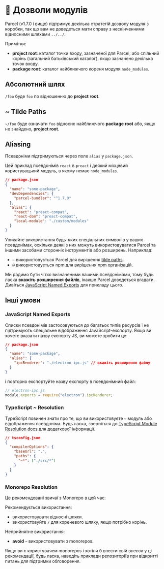 # 📔 Дозволи модулів

Parcel (v1.7.0 і вище) підтримує декілька стратегій дозволу модуля з коробки, так що вам не доведеться мати справу з нескінченними відносними шляхами `../../`.

Примітки:

- **project root**: каталог точки входу, зазначеної для Parcel, або спільний корінь (загальний батьківський каталог), якщо зазначено декілька точок входу.
- **package root**: каталог найближчого кореня модуля `node_modules`.

## Абсолютний шлях

`/foo` буде  `foo` по відношенню до **project root**.

## ~ Tilde Paths

`~/foo` буде означати `foo` відносно найближчого **package root** або, якщо не знайдено, **project root**.

## Aliasing

Псевдоніми підтримуються через поле `alias` у `package.json`.

Цей приклад псевдонімів `react` в `preact` і деякий місцевий користувацький модуль, в якому немає `node_modules`.

```json
// package.json
{
  "name": "some-package",
  "devDependencies": {
    "parcel-bundler": "^1.7.0"
  },
  "alias": {
    "react": "preact-compat",
    "react-dom": "preact-compat",
    "local-module": "./custom/modules"
  }
}
```

Уникайте використання будь-яких спеціальних символів у ваших псевдонімах, оскільки деякі з них можуть використовуватися Parcel та іншими засобами сторонніх інструментів або розширень. Наприклад:

- `~` використовується Parcel для вирішення [tilde paths](#~-tilde-paths).
- `@` використовується npm для вирішення npm організацій.

Ми радимо бути чітко визначеними вашими псевдонімами, тому будь ласка **вкажіть розширення файлів**, інакше Parcel доведеться вгадати. Дивіться [JavaScript Named Exports](#JavaScript-Named-Exports) для прикладу цього.

## Інші умови

### JavaScript Named Exports

Списки псевдонімів застосовуються до багатьох типів ресурсів і не підтримують спеціальне відображення JavaScript-експорту. Якщо ви хочете вказати назву експорту JS, ви можете зробити це:

```json
// package.json
{
  "name": "some-package",
  "alias": {
    "ipcRenderer": "./electron-ipc.js" // вкажіть розширення файлу
  }
}
```

і повторно експортуйте назву експорту в псевдонімний файл:

```js
// electron-ipc.js
module.exports = require("electron").ipcRenderer;
```

### TypeScript ~ Resolution

TypeScript повинен знати про те, що ви використовуєте `~` модуль або відображення псевдоніма. Будь ласка, зверніться до [TypeScript Module Resolution docs](https://www.typescriptlang.org/docs/handbook/module-resolution.html) для додаткової інформації.

```json
// tsconfig.json
{
  "compilerOptions": {
    "baseUrl": ".",
    "paths": {
      "~*": ["./src/*"]
    }
  }
}
```

### Monorepo Resolution

Це рекомендовані звичаї з Monorepo в цей час:

Рекомендується використання:

- використовувати відносні шляхи.
- використовуйте `/` для кореневого шляху, якщо потрібно корінь.

Неприйнятне використання:

- **avoid** `~` використовувати з monorepos.

Якщо ви є користувачем monorepos і хотіли б внести свій внесок у ці рекомендації, будь ласка, наведіть приклади репозиторіїв при відкритті питань для підтримки обговорення.

